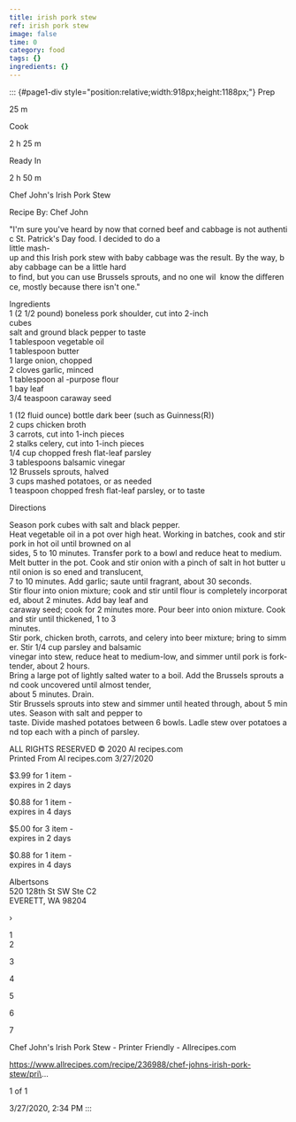 ```yaml
---
title: irish pork stew
ref: irish pork stew
image: false
time: 0
category: food
tags: {}
ingredients: {}
---
```

::: {#page1-div style="position:relative;width:918px;height:1188px;"}
Prep

25 m

Cook

2 h 25 m

Ready In

2 h 50 m

Chef John\'s Irish Pork Stew

Recipe By: Chef John

\"I\'m sure you\'ve heard by now that corned beef and cabbage is not authentic St. Patrick\'s Day food. I decided to do a\
little mash-up and this Irish pork stew with baby cabbage was the result. By the way, baby cabbage can be a little hard\
to find, but you can use Brussels sprouts, and no one wil  know the diﬀerence, mostly because there isn\'t one.\"

Ingredients\
1 (2 1/2 pound) boneless pork shoulder, cut into 2-inch\
cubes\
salt and ground black pepper to taste\
1 tablespoon vegetable oil\
1 tablespoon butter\
1 large onion, chopped\
2 cloves garlic, minced\
1 tablespoon al -purpose flour\
1 bay leaf\
3/4 teaspoon caraway seed

1 (12 fluid ounce) bottle dark beer (such as Guinness(R))\
2 cups chicken broth\
3 carrots, cut into 1-inch pieces\
2 stalks celery, cut into 1-inch pieces\
1/4 cup chopped fresh flat-leaf parsley\
3 tablespoons balsamic vinegar\
12 Brussels sprouts, halved\
3 cups mashed potatoes, or as needed\
1 teaspoon chopped fresh flat-leaf parsley, or to taste

Directions

Season pork cubes with salt and black pepper.\
Heat vegetable oil in a pot over high heat. Working in batches, cook and stir pork in hot oil until browned on al\
sides, 5 to 10 minutes. Transfer pork to a bowl and reduce heat to medium.\
Melt butter in the pot. Cook and stir onion with a pinch of salt in hot butter until onion is so ened and translucent,\
7 to 10 minutes. Add garlic; saute until fragrant, about 30 seconds.\
Stir flour into onion mixture; cook and stir until flour is completely incorporated, about 2 minutes. Add bay leaf and\
caraway seed; cook for 2 minutes more. Pour beer into onion mixture. Cook and stir until thickened, 1 to 3\
minutes.\
Stir pork, chicken broth, carrots, and celery into beer mixture; bring to simmer. Stir 1/4 cup parsley and balsamic\
vinegar into stew, reduce heat to medium-low, and simmer until pork is fork-tender, about 2 hours.\
Bring a large pot of lightly salted water to a boil. Add the Brussels sprouts and cook uncovered until almost tender,\
about 5 minutes. Drain.\
Stir Brussels sprouts into stew and simmer until heated through, about 5 minutes. Season with salt and pepper to\
taste. Divide mashed potatoes between 6 bowls. Ladle stew over potatoes and top each with a pinch of parsley.

ALL RIGHTS RESERVED © 2020 Al recipes.com\
Printed From Al recipes.com 3/27/2020

\$3.99 for 1 item -\
expires in 2 days

\$0.88 for 1 item -\
expires in 4 days

\$5.00 for 3 item -\
expires in 2 days

\$0.88 for 1 item -\
expires in 4 days

Albertsons\
520 128th St SW Ste C2\
EVERETT, WA 98204

›

1\
2

3

4

5

6

7

Chef John\'s Irish Pork Stew - Printer Friendly - Allrecipes.com

https://www.allrecipes.com/recipe/236988/chef-johns-irish-pork-stew/pri\...

1 of 1

3/27/2020, 2:34 PM
:::

